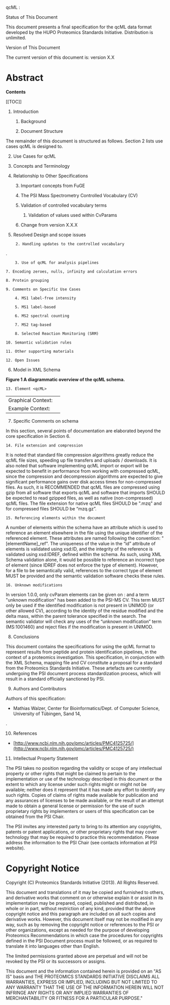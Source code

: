 qcML :

Status of This Document

This document presents a final specification for the qcML data format developed by the HUPO Proteomics Standards Initiative. Distribution is unlimited.

Version of This Document

The current version of this document is: version X.X

# 		

# Abstract

**Contents**

[[TOC]]

1. Introduction

    1. Background

    2. Document Structure

The remainder of this document is structured as follows. Section 2 lists use cases qcML is designed to.

2. Use Cases for qcML

3. Concepts and Terminology

4. Relationship to Other Specifications

    3. Important concepts from FuGE

    4. The PSI Mass Spectrometry Controlled Vocabulary (CV)

    5. Validation of controlled vocabulary terms

        1. Validation of values used within CvParams

    6. Change from version X.X.X

5. Resolved Design and scope issues

        2. Handling updates to the controlled vocabulary

. 

        3. Use of qcML for analysis pipelines

    7. Encoding zeroes, nulls, infinity and calculation errors

    8. Protein grouping

    9. Comments on Specific Use Cases

        4. MS1 label-free intensity

        5. MS1 label-based

        6. MS2 spectral counting

        7. MS2 tag-based 

        8. Selected Reaction Monitoring (SRM)

    10. Semantic validation rules

    11. Other supporting materials

    12. Open Issues

6. Model in XML Schema

**Figure 1 A diagrammatic overview of the ****qcML**** schema.**

    13. Element <qcML>

<table>
  <tr>
    <td>Graphical Context:</td>
    <td></td>
  </tr>
  <tr>
    <td>Example Context:</td>
    <td></td>
  </tr>
</table>


7. Specific Comments on schema 

In this section, several points of documentation are elaborated beyond the core specification in Section 6.

    14. File extension and compression

It is noted that standard file compression algorithms greatly reduce the qcML file sizes, speeding up file transfers and uploads / downloads. It is also noted that software implementing qcML import or export will be expected to benefit in performance from working with compressed qcML, since the compression and decompression algorithms are expected to give significant performance gains over disk access times for non-compressed files. As such, it is RECOMMENDED that qcML files are compressed using gzip from all software that exports qcML and software that imports SHOULD be expected to read gzipped files, as well as native (non-compressed) qcML files. The file extension for native qcML files SHOULD be ".mzq" and for compressed files SHOULD be “mzq.gz”.

    15. Referencing elements within the document

A number of elements within the schema have an attribute which is used to reference an element elsewhere in the file using the unique identifier of the referenced element. These attributes are named following the convention: "[elementName]_ref". The uniqueness of the value in the “id” attribute of elements is validated using xsd:ID, and the integrity of the reference is validated using xsd:IDREF, defined within the schema. As such, using XML Schema validation alone, it would be possible to reference an incorrect type of element (since IDREF does not enforce the type of element). However, for a file to be semantically valid, references to the correct type of element MUST be provided and the semantic validation software checks these rules.

    16. Unknown modifications

In version 1.0.0, only cvParam elements can be given on <PeptideConsensus>:<Modification> and a term "unknown modification" has been added to the PSI-MS CV. This term MUST only be used if the identified modification is not present in UNIMOD (or other allowed CV), according to the identity of the residue modified and the delta mass, within the parent tolerance specified in the search. The semantic validator will check any uses of the “unknown modification” term (MS:1001460) and reject files if the modification is present in UNIMOD. 

8. Conclusions

This document contains the specifications for using the qcML format to represent results from peptide and protein identification pipelines, in the context of a proteomics investigation. This specification, in conjunction with the XML Schema, mapping file and CV constitute a proposal for a standard from the Proteomics Standards Initiative. These artefacts are currently undergoing the PSI document process standardization process, which will result in a standard officially sanctioned by PSI.

9. Authors and Contributors

Authors of this specification:

* Mathias Walzer, Center for Bioinformatics/Dept. of Computer Science, University of Tübingen, Sand 14, 

.

10. References

* [http://www.ncbi.nlm.nih.gov/pmc/articles/PMC4125725/](http://www.ncbi.nlm.nih.gov/pmc/articles/PMC4125725/)

11. Intellectual Property Statement

The PSI takes no position regarding the validity or scope of any intellectual property or other rights that might be claimed to pertain to the implementation or use of the technology described in this document or the extent to which any license under such rights might or might not be available; neither does it represent that it has made any effort to identify any such rights. Copies of claims of rights made available for publication and any assurances of licenses to be made available, or the result of an attempt made to obtain a general license or permission for the use of such proprietary rights by implementers or users of this specification can be obtained from the PSI Chair.

The PSI invites any interested party to bring to its attention any copyrights, patents or patent applications, or other proprietary rights that may cover technology that may be required to practice this recommendation. Please address the information to the PSI Chair (see contacts information at PSI website).

# Copyright Notice

Copyright (C) Proteomics Standards Initiative (2013). All Rights Reserved.

This document and translations of it may be copied and furnished to others, and derivative works that comment on or otherwise explain it or assist in its implementation may be prepared, copied, published and distributed, in whole or in part, without restriction of any kind, provided that the above copyright notice and this paragraph are included on all such copies and derivative works. However, this document itself may not be modified in any way, such as by removing the copyright notice or references to the PSI or other organizations, except as needed for the purpose of developing Proteomics Recommendations in which case the procedures for copyrights defined in the PSI Document process must be followed, or as required to translate it into languages other than English.

The limited permissions granted above are perpetual and will not be revoked by the PSI or its successors or assigns.

This document and the information contained herein is provided on an "AS IS" basis and THE PROTEOMICS STANDARDS INITIATIVE DISCLAIMS ALL WARRANTIES, EXPRESS OR IMPLIED, INCLUDING BUT NOT LIMITED TO ANY WARRANTY THAT THE USE OF THE INFORMATION HEREIN WILL NOT INFRINGE ANY RIGHTS OR ANY IMPLIED WARRANTIES OF MERCHANTABILITY OR FITNESS FOR A PARTICULAR PURPOSE."

